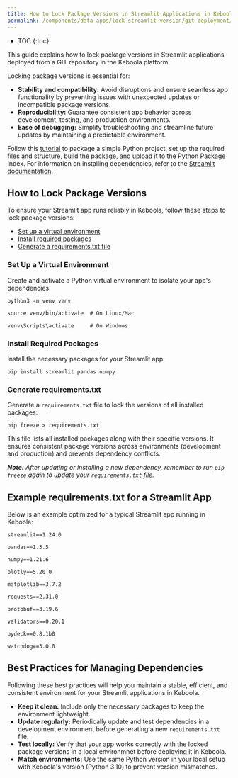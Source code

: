 ```yaml
---
title: How to Lock Package Versions in Streamlit Applications in Keboola (Deploying from Git Repository)
permalink: /components/data-apps/lock-streamlit-version/git-deployment/
---
```


* TOC
{:toc}

This guide explains how to lock package versions in Streamlit applications deployed from a GIT repository in the Keboola platform. 

Locking package versions is essential for:   

- **Stability and compatibility:** Avoid disruptions and ensure seamless app functionality by preventing issues with unexpected updates or incompatible package versions.
- **Reproducibility:** Guarantee consistent app behavior across development, testing, and production environments. 
- **Ease of debugging:** Simplify troubleshooting and streamline future updates by maintaining a predictable environment.

Follow this [tutorial](https://packaging.python.org/en/latest/tutorials/packaging-projects/) to package a simple Python project, set up the required files and structure, 
build the package, and upload it to the Python Package Index. For information on installing dependencies, refer to the [Streamlit documentation](https://docs.streamlit.io/knowledge-base/dependencies).
  
## How to Lock Package Versions
To ensure your Streamlit app runs reliably in Keboola, follow these steps to lock package versions:

- [Set up a virtual environment](#set-up-a-virtual-environment)
- [Install required packages](#install-required-packages)
- [Generate a requirements.txt file](#generate-requirementstxt)
  
### Set Up a Virtual Environment
Create and activate a Python virtual environment to isolate your app's dependencies:

`python3 -m venv venv`

`source venv/bin/activate  # On Linux/Mac`

`venv\Scripts\activate     # On Windows`

### Install Required Packages
Install the necessary packages for your Streamlit app:

`pip install streamlit pandas numpy`

### Generate requirements.txt
Generate a `requirements.txt` file to lock the versions of all installed packages:

`pip freeze > requirements.txt`

This file lists all installed packages along with their specific versions. It ensures consistent package versions across environments (development and production) and prevents dependency conflicts.

***Note:** After updating or installing a new dependency, remember to run `pip freeze` again to update your `requirements.txt` file.*

## Example requirements.txt for a Streamlit App
Below is an example optimized for a typical Streamlit app running in Keboola:

`streamlit==1.24.0`

`pandas==1.3.5`

`numpy==1.21.6`

`plotly==5.20.0`

`matplotlib==3.7.2`

`requests==2.31.0`

`protobuf==3.19.6`

`validators==0.20.1`

`pydeck==0.8.1b0`

`watchdog==3.0.0`

## Best Practices for Managing Dependencies
Following these best practices will help you maintain a stable, efficient, and consistent environment for your Streamlit applications in Keboola.

- **Keep it clean:** Include only the necessary packages to keep the environment lightweight.
- **Update regularly:** Periodically update and test dependencies in a development environment before generating a new `requirements.txt` file.
- **Test locally:** Verify that your app works correctly with the locked package versions in a local environmnet before deploying it in Keboola.
- **Match environments:** Use the same Python version in your local setup with Keboola's version (Python 3.10) to prevent version mismatches. 